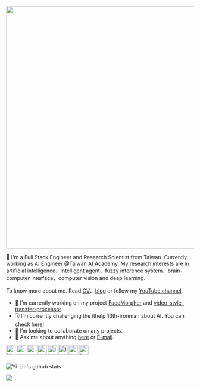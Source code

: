 <img width="650px" src="https://i.imgur.com/vmRq6TO.gif" />

👋  I'm a Full Stack Engineer and Research Scientist from Taiwan. Currently working as AI Engineer [@Taiwan AI Academy](https://aiacademy.tw/). My research interests are in artificial intelligence、intelligent agent、fuzzy inference system、brain-computer interface、computer vision and deep learning.

To know more about me. Read [CV](https://andy6804tw.github.io/personal)、[blog](https://andy6804tw.github.io/) or follow my [YouTube channel](https://www.youtube.com/channel/UCSNPCGvMYEV-yIXAVt3FA5A).

- 🔭 I’m currently working on my project [FaceMorpher](https://github.com/andy6804tw/FaceMorpher) and [video-style-transfer-processor](https://github.com/andy6804tw/video-style-transfer-processor).
- 🗓 I’m currently challenging the ithelp 13th-ironman about AI. You can check [here](https://github.com/andy6804tw/2021-13th-ironman)! 
- 👯 I’m looking to collaborate on any projects.
- 💬 Ask me about anything [here](https://github.com/andy6804tw/andy6804tw/issues) or [E-mail](mailto:andy6804tw@yahoo.com.tw).


<a href="https://andy6804tw.github.io/personal">
  <img align="left" alt="blog" width="25px" src="https://i.imgur.com/xCEyRAU.png" />
</a>
<a href="https://andy6804tw.github.io/">
  <img align="left" alt="blog" width="25px" src="https://cdn3.iconfinder.com/data/icons/picons-social/57/65-blogger-512.png" />
</a>
<a href="https://www.youtube.com/channel/UCSNPCGvMYEV-yIXAVt3FA5A">
  <img align="left" alt="youtube" width="25px" src="https://cdn0.iconfinder.com/data/icons/social-media-2091/100/social-16-512.png" />
</a>
<a href="https://medium.com/@andy6804tw">
  <img align="left" alt="medium" width="25px" src="https://cdn4.iconfinder.com/data/icons/picons-social/57/53-medium-2-256.png" />
</a>
<a href="https://www.linkedin.com/in/yi-lin-tsai-105960134/">
  <img align="left" alt="linkedin" width="25px" src="https://cdn3.iconfinder.com/data/icons/social-network-icon/112/linkedin-512.png" />
</a>
<a href="https://www.cakeresume.com/users/andy6804tw/portfolio">
  <img align="left" alt="linkedin" width="25px" src="https://i.imgur.com/2Pq2k0p.png" />
</a>
<a href="https://www.kaggle.com/andy6804tw">
    <img align="left" alt="kaggle" width="25px" src="https://i.imgur.com/nxlJ3YR.png" />
</a>
<a href="https://leetcode.com/andy6804tw/">
    <img align="left" alt="Leetcode" width="25px" src="https://i.imgur.com/KmtlxhX.png" />
</a>
<br><br>

![Yi-Lin's github stats](https://github-readme-stats.vercel.app/api?username=andy6804tw&show_icons=true&hide_border=true)

![](https://visitor-badge.glitch.me/badge?page_id=andy6804tw/andy6804tw)
